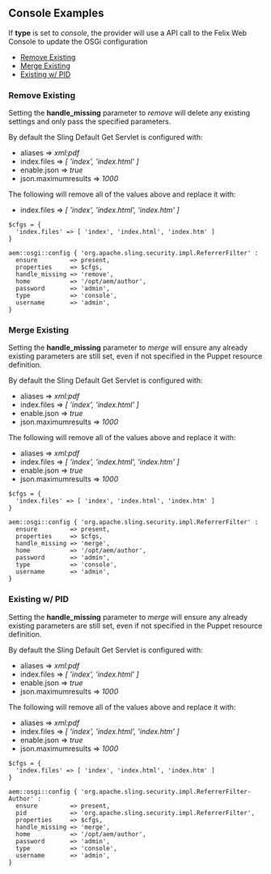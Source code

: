 
## Console Examples

If **type** is set to *console*, the provider will use a API call to the Felix Web Console to update the OSGi configuration

* [Remove Existing](#remove-existing)
* [Merge Existing](#merge-existing)
* [Existing w/ PID](#existing-w-pid)


### Remove Existing

Setting the **handle_missing** parameter to *remove* will delete any existing settings and only pass the specified parameters.

By default the Sling Default Get Servlet is configured with:

* aliases => *xml:pdf*
* index.files => *[ 'index', 'index.html' ]*
* enable.json => *true*
* json.maximumresults => *1000*

The following will remove all of the values above and replace it with:

* index.files => *[ 'index', 'index.html', 'index.htm' ]*

~~~ puppet
$cfgs = {
  'index.files' => [ 'index', 'index.html', 'index.htm' ]
}

aem::osgi::config { 'org.apache.sling.security.impl.ReferrerFilter' :
  ensure         => present,
  properties     => $cfgs,
  handle_missing => 'remove',
  home           => '/opt/aem/author',
  password       => 'admin',
  type           => 'console',
  username       => 'admin',
}
~~~

### Merge Existing 

Setting the **handle_missing** parameter to *merge* will ensure any already existing parameters are still set, even if not specified in the Puppet resource definition.

By default the Sling Default Get Servlet is configured with:

* aliases => *xml:pdf*
* index.files => *[ 'index', 'index.html' ]*
* enable.json => *true*
* json.maximumresults => *1000*

The following will remove all of the values above and replace it with:

* aliases => *xml:pdf*
* index.files => *[ 'index', 'index.html', 'index.htm' ]*
* enable.json => *true*
* json.maximumresults => *1000*

~~~ puppet
$cfgs = {
  'index.files' => [ 'index', 'index.html', 'index.htm' ]
}

aem::osgi::config { 'org.apache.sling.security.impl.ReferrerFilter' :
  ensure         => present,
  properties     => $cfgs,
  handle_missing => 'merge',
  home           => '/opt/aem/author',
  password       => 'admin',
  type           => 'console',
  username       => 'admin',
}
~~~

### Existing w/ PID

Setting the **handle_missing** parameter to *merge* will ensure any already existing parameters are still set, even if not specified in the Puppet resource definition.

By default the Sling Default Get Servlet is configured with:

* aliases => *xml:pdf*
* index.files => *[ 'index', 'index.html' ]*
* enable.json => *true*
* json.maximumresults => *1000*

The following will remove all of the values above and replace it with:

* aliases => *xml:pdf*
* index.files => *[ 'index', 'index.html', 'index.htm' ]*
* enable.json => *true*
* json.maximumresults => *1000*

~~~ puppet
$cfgs = {
  'index.files' => [ 'index', 'index.html', 'index.htm' ]
}

aem::osgi::config { 'org.apache.sling.security.impl.ReferrerFilter-Author' :
  ensure         => present,
  pid            => 'org.apache.sling.security.impl.ReferrerFilter',
  properties     => $cfgs,
  handle_missing => 'merge',
  home           => '/opt/aem/author',
  password       => 'admin',
  type           => 'console',
  username       => 'admin',
}
~~~
